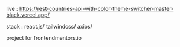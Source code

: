live : https://rest-countries-api-with-color-theme-switcher-master-black.vercel.app/

stack : 
    react.js/ 
    tailwindcss/
    axios/

project for frontendmentors.io
